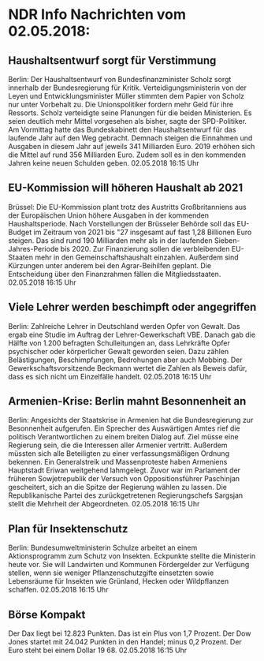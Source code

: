 # NDR Info Nachrichten vom 02.05.2018:


## Haushaltsentwurf sorgt für Verstimmung
Berlin: Der Haushaltsentwurf von Bundesfinanzminister Scholz sorgt innerhalb der Bundesregierung für Kritik. Verteidigungsministerin von der Leyen und Entwicklungsminister Müller stimmten dem Papier von Scholz nur unter Vorbehalt zu. Die Unionspolitiker fordern mehr Geld für ihre Ressorts. Scholz verteidigte seine Planungen für die beiden Ministerien. Es seien deutlich mehr Mittel vorgesehen als bisher, sagte der SPD-Politiker. Am Vormittag hatte das Bundeskabinett den Haushaltsentwurf für das laufende Jahr auf den Weg gebracht. Demnach steigen die Einnahmen und Ausgaben in diesem Jahr auf jeweils 341 Milliarden Euro. 2019 erhöhen sich die Mittel auf rund 356 Milliarden Euro. Zudem soll es in den kommenden Jahren keine neuen Schulden geben. 02.05.2018 16:15 Uhr 

## EU-Kommission will höheren Haushalt ab 2021
Brüssel: Die EU-Kommission plant trotz des Austritts Großbritanniens aus der Europäischen Union höhere Ausgaben in der kommenden Haushaltsperiode. Nach Vorstellungen der Brüsseler Behörde soll das EU-Budget im Zeitraum  von 2021 bis "27 insgesamt auf fast 1,28 Billionen Euro steigen. Das sind rund 190 Milliarden mehr als in der laufenden Sieben-Jahres-Periode bis 2020. Zur Finanzierung sollen die verbleibenden EU-Staaten mehr in den Gemeinschaftshaushalt einzahlen. Außerdem sind Kürzungen unter anderem bei den Agrar-Beihilfen geplant. Die Entscheidung über den Finanzrahmen fällen die Mitgliedsstaaten. 02.05.2018 16:15 Uhr 

## Viele Lehrer werden beschimpft oder angegriffen
Berlin:	Zahlreiche Lehrer in Deutschland werden Opfer von Gewalt. Das ergab eine Studie im Auftrag der Lehrer-Gewerkschaft VBE. Danach gab die Hälfte von 1.200 befragten Schulleitungen an, dass Lehrkräfte Opfer psychischer oder körperlicher Gewalt geworden seien. Dazu zählen Belästigungen, Beschimpfungen, Bedrohungen aber auch Mobbing. Der Gewerkschaftsvorsitzende Beckmann wertet die Zahlen als Beweis dafür, dass es sich nicht um Einzelfälle handelt. 02.05.2018 16:15 Uhr 

## Armenien-Krise: Berlin mahnt Besonnenheit an
Berlin: Angesichts der Staatskrise in Armenien hat die Bundesregierung zur Besonnenheit aufgerufen. Ein Sprecher des Auswärtigen Amtes rief die politisch Verantwortlichen zu einem breiten Dialog auf. Ziel müsse eine Regierung sein, die die Interessen aller Armenier vertritt. Außerdem müssten sich alle Beteiligten zu einer verfassungsmäßigen Ordnung bekennen. Ein Generalstreik und Massenproteste haben Armeniens Hauptstadt Eriwan weitgehend lahmgelegt. Zuvor war im Parlament der früheren Sowjetrepublik der Versuch von Oppositionsführer Paschinjan gescheitert, sich an die Spitze der Regierung wählen zu lassen. Die Republikanische Partei des zurückgetretenen Regierungschefs Sargsjan stellt die Mehrheit der Abgeordneten. 02.05.2018 16:15 Uhr 

## Plan für Insektenschutz
Berlin:	Bundesumweltministerin Schulze arbeitet an einem Aktionsprogramm zum Schutz von Insekten. Eckpunkte stellte die Ministerin heute vor. Sie will Landwirten und Kommunen Fördergelder zur Verfügung stellen, wenn sie weniger Pflanzenschutzgifte einsetzten sowie Lebensräume für Insekten wie Grünland, Hecken oder Wildpflanzen schaffen. 02.05.2018 16:15 Uhr 

## Börse Kompakt
Der Dax liegt bei 12.823 Punkten. Das ist ein Plus von 1,7 Prozent. Der Dow Jones startet mit 24.042 Punkten in den Handel; minus 0,2 Prozent. Der Euro steht bei einem Dollar 19 68. 02.05.2018 16:15 Uhr 
